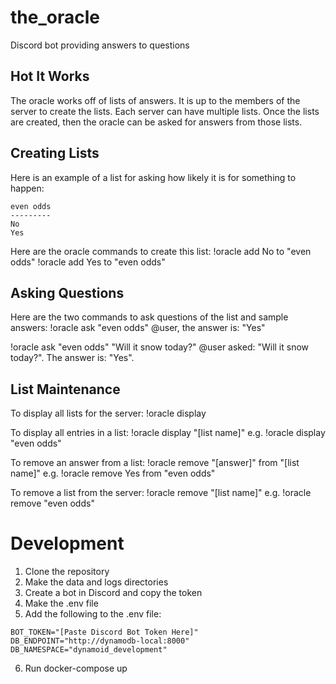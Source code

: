 # the_oracle
Discord bot providing answers to questions

## Hot It Works
The oracle works off of lists of answers. It is up to the members of the server
to create the lists. Each server can have multiple lists. Once the lists are
created, then the oracle can be asked for answers from those lists.

## Creating Lists
Here is an example of a list for asking how likely it is for something to happen:

```
even odds
---------
No
Yes
```

Here are the oracle commands to create this list:
!oracle add No to "even odds"
!oracle add Yes to "even odds"

## Asking Questions
Here are the two commands to ask questions of the list and sample answers:
!oracle ask "even odds"
@user, the answer is: "Yes"

!oracle ask "even odds" "Will it snow today?"
@user asked: "Will it snow today?". The answer is: "Yes".

## List Maintenance
To display all lists for the server:
!oracle display

To display all entries in a list:
!oracle display "[list name]"
e.g. !oracle display "even odds"

To remove an answer from a list:
!oracle remove "[answer]" from "[list name]"
e.g. !oracle remove Yes from "even odds"

To remove a list from the server:
!oracle remove "[list name]"
e.g. !oracle remove "even odds"

# Development
1. Clone the repository
2. Make the data and logs directories
3. Create a bot in Discord and copy the token
4. Make the .env file
5. Add the following to the .env file:
```
BOT_TOKEN="[Paste Discord Bot Token Here]"
DB_ENDPOINT="http://dynamodb-local:8000"
DB_NAMESPACE="dynamoid_development"
```
6. Run docker-compose up
